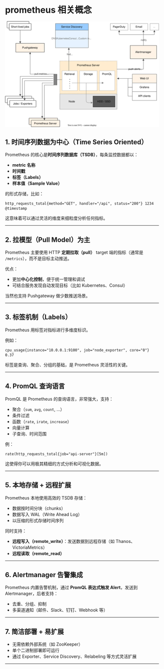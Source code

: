 # prometheus 相关概念

![](./images/architecture.svg)

## 1. **时间序列数据为中心（Time Series Oriented）**
Prometheus 的核心是**时间序列数据库（TSDB）**，每条监控数据都以：
- **metric 名称**
- **时间戳**
- **标签（Labels）**
- **样本值（Sample Value）**

的形式存储，比如：

```plaintext
http_requests_total{method="GET", handler="/api", status="200"} 1234 @timestamp
```

这意味着可以通过灵活的维度来细粒度分析任何指标。

---

## 2. **拉模型（Pull Model）为主**
Prometheus 主要使用 HTTP **定期拉取（pull）** target 端的指标（通常是 `/metrics`），而不是目标主动推送。

优点：
- 更加**中心化控制**，便于统一管理和调试
- 可结合服务发现自动发现目标（比如 Kubernetes、Consul）

当然也支持 Pushgateway 做少数推送场景。

---

## 3. **标签机制（Labels）**
Prometheus 用标签对指标进行多维度标识。

例如：

```plaintext
cpu_usage{instance="10.0.0.1:9100", job="node_exporter", core="0"} 0.37
```

标签是查询、聚合、分组的基础，是 Prometheus 灵活性的关键。

---

## 4. **PromQL 查询语言**
PromQL 是 Prometheus 的查询语言，非常强大，支持：
- 聚合（`sum`, `avg`, `count`, …）
- 条件过滤
- 函数（`rate`, `irate`, `increase`）
- 向量计算
- 子查询、时间范围

例：

```promql
rate(http_requests_total{job="api-server"}[5m])
```

这使得你可以用极其精细的方式分析和可视化数据。

---

## 5. **本地存储 + 远程扩展**
Prometheus 本地使用高效的 TSDB 存储：
- 数据按时间分块（chunks）
- 数据写入 WAL（Write Ahead Log）
- 以压缩的形式存储时间序列

同时支持：
- **远程写入（remote_write）**：发送数据到远程存储（如 Thanos、VictoriaMetrics）
- **远程读取（remote_read）**

---

## 6. **Alertmanager 告警集成**
Prometheus 内置告警机制，通过 **PromQL 表达式触发 Alert**，发送到 Alertmanager，后者支持：
- 去重、分组、抑制
- 多渠道通知（邮件、Slack、钉钉、Webhook 等）

---

## 7. **简洁部署 + 易扩展**
- 无需依赖外部系统（如 ZooKeeper）
- 单个二进制部署即可运行
- 通过 Exporter、Service Discovery、Relabeling 等方式灵活扩展

---





